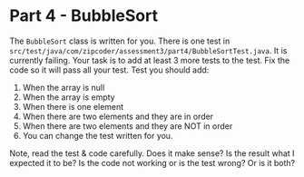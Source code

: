 # Part 4 - BubbleSort
The `BubbleSort` class is written for you. There is one test in  `src/test/java/com/zipcoder/assessment3/part4/BubbleSortTest.java`. It is currently failing. Your task is to add at least 3 more tests to the test. Fix the code so it will pass all your test. Test you should add:
1. When the array is null
1. When the array is empty
2. When there is one element
2. When there are two elements and they are in order
2. When there are two elements and they are NOT in order
3. You can change the test written for you.

Note, read the test & code carefully. Does it make sense? Is the result what I expected it to be? Is the code not working or is the test wrong? Or is it both?
